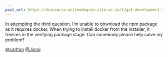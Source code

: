 ```yaml
---
post_url: https://discourse.onlinedegree.iitm.ac.in/t/ga1-development-tools-discussion-thread-tds-jan-2025/161083/14
---
```

In attempting the third question, I’m unable to download the npm package as it requires docker. When trying to install docker from the installer, it freezes in the verifying package stage. Can somebody please help solve my problem?

[@carlton](/u/carlton) [@Jivraj](/u/jivraj)